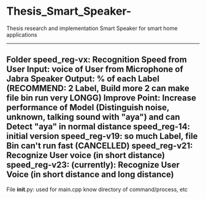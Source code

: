 # Thesis_Smart_Speaker-
Thesis research and implementation Smart Speaker for smart home applications

-------------------------------------------------------------------------------------
Folder speed_reg-vx: Recognition Speed from User
	Input: voice of User from Microphone of Jabra Speaker
	Output: % of each Label (RECOMMEND: 2 Label, Build more 2 can make file bin run very LONGG)
	Improve Point: Increase performance of Model (Distinguish noise, unknown, talking sound with "aya") and can Detect "aya" in normal distance
speed_reg-14: initial version
speed_reg-v19: so much Label, file Bin can't run fast (CANCELLED) 
speed_reg-v21: Recognize User voice (in short distance)
speed_reg-v23: (currently): Recognize User Voice (in short distance and long distance)
-------------------------------------------------------------------------------------
File __init__.py: used for main.cpp know directory of command/process, etc
